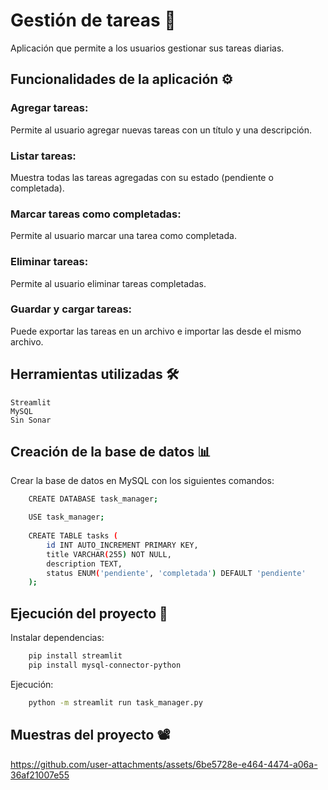 # Gestión de tareas 📝
  
Aplicación que permite a los usuarios gestionar sus tareas diarias.

## Funcionalidades de la aplicación ⚙️

### Agregar tareas: 
  Permite al usuario agregar nuevas tareas con un título y una descripción.
### Listar tareas: 
  Muestra todas las tareas agregadas con su estado (pendiente o completada).
### Marcar tareas como completadas: 
  Permite al usuario marcar una tarea como completada.
### Eliminar tareas: 
  Permite al usuario eliminar tareas completadas.
### Guardar y cargar tareas: 
  Puede exportar las tareas en un archivo e importar las desde el mismo archivo.

## Herramientas utilizadas 🛠️ 
    Streamlit
    MySQL
    Sin Sonar

## Creación de la base de datos 📊

Crear la base de datos en MySQL con los siguientes comandos:

```bash
    CREATE DATABASE task_manager;

    USE task_manager;
    
    CREATE TABLE tasks (
        id INT AUTO_INCREMENT PRIMARY KEY,
        title VARCHAR(255) NOT NULL,
        description TEXT,
        status ENUM('pendiente', 'completada') DEFAULT 'pendiente'
    );
```

## Ejecución del proyecto 🔩

Instalar dependencias:

```bash
    pip install streamlit
    pip install mysql-connector-python
```

Ejecución:

```bash
    python -m streamlit run task_manager.py
```

## Muestras del proyecto 📽️

https://github.com/user-attachments/assets/6be5728e-e464-4474-a06a-36af21007e55
